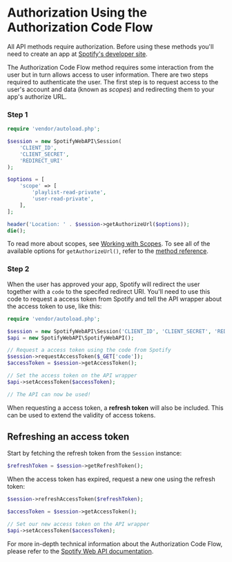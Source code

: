 # Authorization Using the Authorization Code Flow

All API methods require authorization. Before using these methods you'll need to create an app at [Spotify's developer site](https://developer.spotify.com/web-api/).

The Authorization Code Flow method requires some interaction from the user but in turn allows access to user information. There are two steps required to authenticate the user. The first step is to request access to the user's account and data (known as *scopes*) and redirecting them to your app's authorize URL.

### Step 1
```php
require 'vendor/autoload.php';

$session = new SpotifyWebAPI\Session(
    'CLIENT_ID',
    'CLIENT_SECRET',
    'REDIRECT_URI'
);

$options = [
    'scope' => [
        'playlist-read-private',
        'user-read-private',
    ],
];

header('Location: ' . $session->getAuthorizeUrl($options));
die();
```

To read more about scopes, see [Working with Scopes](/docs/examples/working-with-scopes.md). To see all of the available options for `getAuthorizeUrl()`, refer to the [method reference](/docs/method-reference/Session.md#getauthorizeurl).

### Step 2
When the user has approved your app, Spotify will redirect the user together with a `code` to the specifed redirect URI. You'll need to use this code to request a access token from Spotify and tell the API wrapper about the access token to use, like this:

```php
require 'vendor/autoload.php';

$session = new SpotifyWebAPI\Session('CLIENT_ID', 'CLIENT_SECRET', 'REDIRECT_URI');
$api = new SpotifyWebAPI\SpotifyWebAPI();

// Request a access token using the code from Spotify
$session->requestAccessToken($_GET['code']);
$accessToken = $session->getAccessToken();

// Set the access token on the API wrapper
$api->setAccessToken($accessToken);

// The API can now be used!
```

When requesting a access token, a **refresh token** will also be included. This can be used to extend the validity of access tokens.

## Refreshing an access token
Start by fetching the refresh token from the `Session` instance:

```php
$refreshToken = $session->getRefreshToken();
```

When the access token has expired, request a new one using the refresh token:

```php
$session->refreshAccessToken($refreshToken);

$accessToken = $session->getAccessToken();

// Set our new access token on the API wrapper
$api->setAccessToken($accessToken);
```

For more in-depth technical information about the Authorization Code Flow, please refer to the [Spotify Web API documentation](https://developer.spotify.com/web-api/authorization-guide/#authorization_code_flow).
